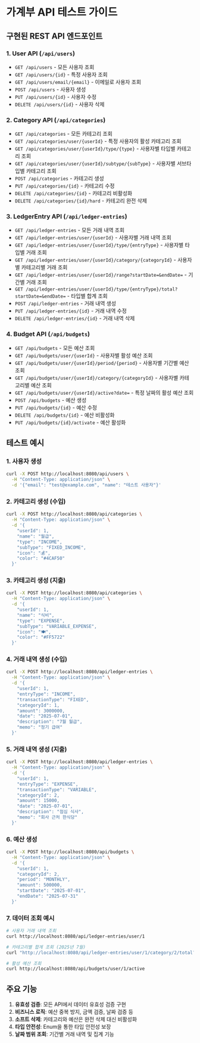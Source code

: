 # 가계부 API 테스트 가이드

## 구현된 REST API 엔드포인트

### 1. User API (`/api/users`)
- `GET /api/users` - 모든 사용자 조회
- `GET /api/users/{id}` - 특정 사용자 조회
- `GET /api/users/email/{email}` - 이메일로 사용자 조회
- `POST /api/users` - 사용자 생성
- `PUT /api/users/{id}` - 사용자 수정
- `DELETE /api/users/{id}` - 사용자 삭제

### 2. Category API (`/api/categories`)
- `GET /api/categories` - 모든 카테고리 조회
- `GET /api/categories/user/{userId}` - 특정 사용자의 활성 카테고리 조회
- `GET /api/categories/user/{userId}/type/{type}` - 사용자별 타입별 카테고리 조회
- `GET /api/categories/user/{userId}/subtype/{subType}` - 사용자별 서브타입별 카테고리 조회
- `POST /api/categories` - 카테고리 생성
- `PUT /api/categories/{id}` - 카테고리 수정
- `DELETE /api/categories/{id}` - 카테고리 비활성화
- `DELETE /api/categories/{id}/hard` - 카테고리 완전 삭제

### 3. LedgerEntry API (`/api/ledger-entries`)
- `GET /api/ledger-entries` - 모든 거래 내역 조회
- `GET /api/ledger-entries/user/{userId}` - 사용자별 거래 내역 조회
- `GET /api/ledger-entries/user/{userId}/type/{entryType}` - 사용자별 타입별 거래 조회
- `GET /api/ledger-entries/user/{userId}/category/{categoryId}` - 사용자별 카테고리별 거래 조회
- `GET /api/ledger-entries/user/{userId}/range?startDate=&endDate=` - 기간별 거래 조회
- `GET /api/ledger-entries/user/{userId}/type/{entryType}/total?startDate=&endDate=` - 타입별 합계 조회
- `POST /api/ledger-entries` - 거래 내역 생성
- `PUT /api/ledger-entries/{id}` - 거래 내역 수정
- `DELETE /api/ledger-entries/{id}` - 거래 내역 삭제

### 4. Budget API (`/api/budgets`)
- `GET /api/budgets` - 모든 예산 조회
- `GET /api/budgets/user/{userId}` - 사용자별 활성 예산 조회
- `GET /api/budgets/user/{userId}/period/{period}` - 사용자별 기간별 예산 조회
- `GET /api/budgets/user/{userId}/category/{categoryId}` - 사용자별 카테고리별 예산 조회
- `GET /api/budgets/user/{userId}/active?date=` - 특정 날짜의 활성 예산 조회
- `POST /api/budgets` - 예산 생성
- `PUT /api/budgets/{id}` - 예산 수정
- `DELETE /api/budgets/{id}` - 예산 비활성화
- `PUT /api/budgets/{id}/activate` - 예산 활성화

## 테스트 예시

### 1. 사용자 생성
```bash
curl -X POST http://localhost:8080/api/users \
  -H "Content-Type: application/json" \
  -d '{"email": "test@example.com", "name": "테스트 사용자"}'
```

### 2. 카테고리 생성 (수입)
```bash
curl -X POST http://localhost:8080/api/categories \
  -H "Content-Type: application/json" \
  -d '{
    "userId": 1,
    "name": "월급",
    "type": "INCOME",
    "subType": "FIXED_INCOME",
    "icon": "💰",
    "color": "#4CAF50"
  }'
```

### 3. 카테고리 생성 (지출)
```bash
curl -X POST http://localhost:8080/api/categories \
  -H "Content-Type: application/json" \
  -d '{
    "userId": 1,
    "name": "식비",
    "type": "EXPENSE",
    "subType": "VARIABLE_EXPENSE",
    "icon": "🍽️",
    "color": "#FF5722"
  }'
```

### 4. 거래 내역 생성 (수입)
```bash
curl -X POST http://localhost:8080/api/ledger-entries \
  -H "Content-Type: application/json" \
  -d '{
    "userId": 1,
    "entryType": "INCOME",
    "transactionType": "FIXED",
    "categoryId": 1,
    "amount": 3000000,
    "date": "2025-07-01",
    "description": "7월 월급",
    "memo": "정기 급여"
  }'
```

### 5. 거래 내역 생성 (지출)
```bash
curl -X POST http://localhost:8080/api/ledger-entries \
  -H "Content-Type: application/json" \
  -d '{
    "userId": 1,
    "entryType": "EXPENSE",
    "transactionType": "VARIABLE",
    "categoryId": 2,
    "amount": 15000,
    "date": "2025-07-01",
    "description": "점심 식사",
    "memo": "회사 근처 한식당"
  }'
```

### 6. 예산 생성
```bash
curl -X POST http://localhost:8080/api/budgets \
  -H "Content-Type: application/json" \
  -d '{
    "userId": 1,
    "categoryId": 2,
    "period": "MONTHLY",
    "amount": 500000,
    "startDate": "2025-07-01",
    "endDate": "2025-07-31"
  }'
```

### 7. 데이터 조회 예시
```bash
# 사용자 거래 내역 조회
curl http://localhost:8080/api/ledger-entries/user/1

# 카테고리별 합계 조회 (2025년 7월)
curl "http://localhost:8080/api/ledger-entries/user/1/category/2/total?startDate=2025-07-01&endDate=2025-07-31"

# 활성 예산 조회
curl http://localhost:8080/api/budgets/user/1/active
```

## 주요 기능

1. **유효성 검증**: 모든 API에서 데이터 유효성 검증 구현
2. **비즈니스 로직**: 예산 중복 방지, 금액 검증, 날짜 검증 등
3. **소프트 삭제**: 카테고리와 예산은 완전 삭제 대신 비활성화
4. **타입 안전성**: Enum을 통한 타입 안전성 보장
5. **날짜 범위 조회**: 기간별 거래 내역 및 집계 기능